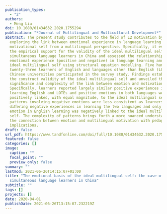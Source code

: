 ```yaml
---
publication_types:
  - "2"
authors:
  - Meng Liu
doi: 10.1080/01434632.2020.1755294
publication: "*Journal of Multilingual and Multicultural Development*"
abstract: The present study contributes to the ﬁeld of L2 motivation by
  exploring the link between emotional experience in language learning and
  motivational self from a multilingual perspective. Speciﬁcally, it evaluated
  the empirical support for the validity of the ideal multilingual self on
  simultaneous language learners in China and assessed the relationship between
  emotional experience (positive and negative) in language learning and the
  ideal multilingual self using structural equation modelling. Five hundred and
  twenty-three learners of English and languages other than English (LOTEs) in
  Chinese universities participated in the survey study. Findings established
  the construct validity of the ideal multilingual self and unveiled the
  signiﬁcance and complexity of the link between emotion and motivation.
  Speciﬁcally, learners reported largely similar positive experiences in
  learning English and LOTEs and positive emotions in both languages were
  positively linked, with equal magnitude, to the ideal multilingual self. The
  patterns involving negative emotions were less consistent as learners reported
  diﬀering negative experiences in learning the two languages and only negative
  emotion in English learning was negatively linked to the ideal multilingual
  self. The complexity of patterns brings forth a more nuanced understanding of
  the connection between emotion and multilingual motivation with pedagogical
  implications.
draft: false
url_pdf: https://www.tandfonline.com/doi/full/10.1080/01434632.2020.1755294
featured: false
categories: []
image:
  caption: ""
  focal_point: ""
  preview_only: false
summary: ""
lastmod: 2021-06-26T14:15:07+01:00
title: "The emotional basis of the ideal multilingual self: the case of
  simultaneous language learners in China"
subtitle: ""
tags: []
projects: []
date: 2020-04-01
publishDate: 2021-06-26T13:15:07.232219Z
---
```

